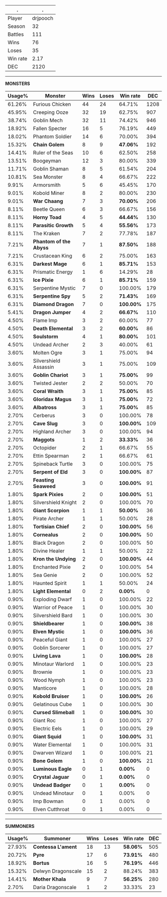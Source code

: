 .|.
|-|-
Player|drjpooch
Season|32
Battles|111
Wins|76
Loses|35
Win rate|2.17
DEC|2120

---
**MONSTERS**

Usage%|Monster|Wins|Loses|Win rate|DEC|
-|-|-|-|-|-|
61.26%|Furious Chicken|44|24|64.71%|1208|
45.95%|Creeping Ooze|32|19|62.75%|907|
38.74%|Goblin Mech|32|11|74.42%|946|
18.92%|Fallen Specter|16|5|76.19%|449|
18.02%|Phantom Soldier|14|6|70.00%|394|
15.32%|**Chain Golem**|8|9|**47.06%**|192|
14.41%|Ruler of the Seas|10|6|62.50%|258|
13.51%|Boogeyman|12|3|80.00%|339|
11.71%|Goblin Shaman|8|5|61.54%|204|
10.81%|Sea Monster|8|4|66.67%|222|
9.91%|Armorsmith|5|6|45.45%|170|
9.01%|Kobold Miner|8|2|80.00%|230|
9.01%|**War Chaang**|7|3|**70.00%**|206|
8.11%|Beetle Queen|6|3|66.67%|156|
8.11%|**Horny Toad**|4|5|**44.44%**|130|
8.11%|**Parasitic Growth**|5|4|**55.56%**|173|
8.11%|The Kraken|7|2|77.78%|187|
7.21%|**Phantom of the Abyss**|7|1|**87.50%**|188|
7.21%|Crustacean King|6|2|75.00%|163|
6.31%|**Darkest Mage**|6|1|**85.71%**|153|
6.31%|Prismatic Energy|1|6|14.29%|28|
6.31%|**Ice Pixie**|6|1|**85.71%**|159|
6.31%|Serpentine Mystic|7|0|100.00%|179|
6.31%|**Serpentine Spy**|5|2|**71.43%**|169|
6.31%|**Diamond Dragon**|7|0|**100.00%**|175|
5.41%|**Dragon Jumper**|4|2|**66.67%**|110|
4.50%|Flame Imp|3|2|60.00%|77|
4.50%|**Death Elemental**|3|2|**60.00%**|86|
4.50%|**Soulstorm**|4|1|**80.00%**|101|
4.50%|Undead Archer|2|3|40.00%|61|
3.60%|Molten Ogre|3|1|75.00%|94|
3.60%|Silvershield Assassin|3|1|75.00%|109|
3.60%|**Goblin Chariot**|3|1|**75.00%**|99|
3.60%|Twisted Jester|2|2|50.00%|70|
3.60%|**Coral Wraith**|3|1|**75.00%**|85|
3.60%|**Gloridax Magus**|3|1|**75.00%**|72|
3.60%|**Albatross**|3|1|**75.00%**|85|
2.70%|Cerberus|3|0|100.00%|78|
2.70%|**Cave Slug**|3|0|**100.00%**|109|
2.70%|Highland Archer|3|0|100.00%|94|
2.70%|**Maggots**|1|2|**33.33%**|36|
2.70%|Octopider|2|1|66.67%|55|
2.70%|Ettin Spearman|2|1|66.67%|61|
2.70%|Spineback Turtle|3|0|100.00%|75|
2.70%|**Serpent of Eld**|3|0|**100.00%**|87|
2.70%|**Feasting Seaweed**|3|0|**100.00%**|91|
1.80%|**Spark Pixies**|2|0|**100.00%**|51|
1.80%|Silvershield Knight|2|0|100.00%|70|
1.80%|**Giant Scorpion**|1|1|**50.00%**|36|
1.80%|Pirate Archer|1|1|50.00%|28|
1.80%|**Tortisian Chief**|2|0|**100.00%**|56|
1.80%|**Cornealus**|2|0|**100.00%**|50|
1.80%|Black Dragon|2|0|100.00%|50|
1.80%|Divine Healer|1|1|50.00%|22|
1.80%|**Kron the Undying**|2|0|**100.00%**|44|
1.80%|Enchanted Pixie|2|0|100.00%|54|
1.80%|Sea Genie|2|0|100.00%|52|
1.80%|Haunted Spirit|1|1|50.00%|24|
1.80%|**Light Elemental**|0|2|**0.00%**|0|
0.90%|Exploding Dwarf|1|0|100.00%|22|
0.90%|Warrior of Peace|1|0|100.00%|30|
0.90%|Silvershield Bard|1|0|100.00%|30|
0.90%|**Shieldbearer**|1|0|**100.00%**|38|
0.90%|**Elven Mystic**|1|0|**100.00%**|36|
0.90%|Peaceful Giant|1|0|100.00%|27|
0.90%|Goblin Sorcerer|1|0|100.00%|27|
0.90%|**Living Lava**|1|0|**100.00%**|28|
0.90%|Minotaur Warlord|1|0|100.00%|23|
0.90%|Brownie|1|0|100.00%|23|
0.90%|Wood Nymph|1|0|100.00%|23|
0.90%|Manticore|1|0|100.00%|28|
0.90%|**Kobold Bruiser**|1|0|**100.00%**|26|
0.90%|Gelatinous Cube|1|0|100.00%|30|
0.90%|**Cursed Slimeball**|1|0|**100.00%**|30|
0.90%|Giant Roc|1|0|100.00%|27|
0.90%|Electric Eels|1|0|100.00%|29|
0.90%|**Giant Squid**|1|0|**100.00%**|31|
0.90%|Water Elemental|1|0|100.00%|31|
0.90%|Dwarven Wizard|1|0|100.00%|21|
0.90%|**Bone Golem**|1|0|**100.00%**|21|
0.90%|**Luminous Eagle**|0|1|**0.00%**|0|
0.90%|**Crystal Jaguar**|0|1|**0.00%**|0|
0.90%|**Undead Badger**|0|1|**0.00%**|0|
0.90%|Undead Minotaur|0|1|0.00%|0|
0.90%|Imp Bowman|0|1|0.00%|0|
0.90%|Elven Cutthroat|0|1|0.00%|0|

---
**SUMMONERS**

Usage%|Summoner|Wins|Loses|Win rate|DEC|
-|-|-|-|-|-|
27.93%|**Contessa L'ament**|18|13|**58.06%**|505|
20.72%|**Pyre**|17|6|**73.91%**|480|
18.92%|**Bortus**|16|5|**76.19%**|446|
15.32%|Delwyn Dragonscale|15|2|88.24%|383|
14.41%|**Mother Khala**|9|7|**56.25%**|280|
2.70%|Daria Dragonscale|1|2|33.33%|23|
